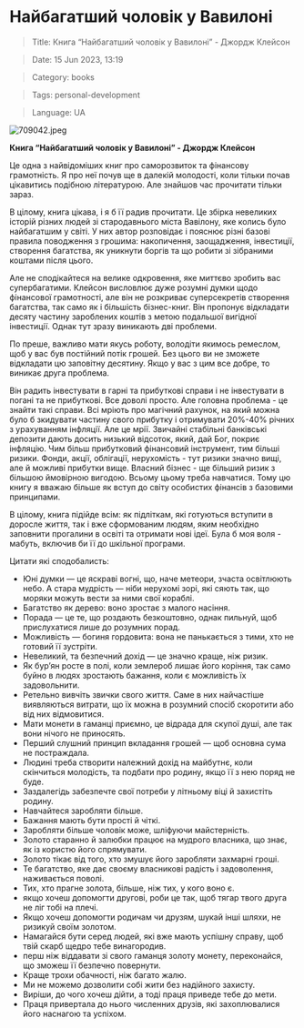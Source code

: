 # Найбагатший чоловік у Вавилоні

> Title: Книга “Найбагатший чоловік у Вавилоні” - Джордж Клейсон

> Date: 15 Jun 2023, 13:19

> Category: books

> Tags: personal-development

> Language: UA

![709042.jpeg](https://res.craft.do/user/full/b5a256f3-51ff-c8e5-10fe-9343b6a0451d/doc/71FC37E1-7371-4066-A693-34919254E9BF/6B4CC27A-B843-4BBA-B376-2816D004A1B7_2/Q9z36UkkF15q5W2PDrKsA8qZX3iqoOieudxyUG9kYKMz/709042.jpeg)

**Книга “Найбагатший чоловік у Вавилоні” - Джордж Клейсон**

Це одна з найвідоміших книг про саморозвиток та фінансову грамотність. Я про неї почув ще в далекій молодості, коли тільки почав цікавитись подібною літературою. Але знайшов час прочитати тільки зараз.

В цілому, книга цікава, і я б її радив прочитати. Це збірка невеликих історій різних людей зі стародавнього міста Вавілону, яке колись було найбагатшим у світі. У них автор розповідає і пояснює різні базові правила поводження з грошима: накопичення, заощадження, інвестиції, створення багатства, як уникнути боргів та що робити зі зібраними коштами після цього.

Але не сподікайтеся на велике одкровення, яке миттєво зробить вас супербагатими. Клейсон висловлює дуже розумні думки щодо фінансової грамотності, але він не розкриває суперсекретів створення багатства, так само як і більшість бізнес-книг. Він пропонує відкладати десяту частину зароблених коштів з метою подальшої вигідної інвестиції. Однак тут зразу виникають дві проблеми.

По преше, важливо мати якусь роботу, володіти якимось ремеслом, щоб у вас був постійний потік грошей. Без цього ви не зможете відкладати цю заповітну десятину. Якщо у вас з цим все добре, то виникає друга проблема.

Він радить інвестувати в гарні та прибуткові справи і не інвестувати в погані та не прибуткові. Все доволі просто. Але головна проблема - це знайти такі справи. Всі мріють про магічний рахунок, на який можна було б зкидувати частину свого прибутку і отримувати 20%-40% річних з урахуванням інфляції. Але це мрії. Звичайні стабільні банківські депозити дають досить низький відсоток, який, дай Бог, покриє інфляцію. Чим більш прибутковий фінансовий інструмент, тим більші ризики. Фонди, акції, облігації, нерухомість - тут ризики значно вищі, але й можливі прибутки вище. Власний бізнес - ще більший ризик з більшою ймовірною вигодою. Всьому цьому треба навчатися. Тому цю книгу я вважаю більше як вступ до світу особистих фінансів з базовими принципами.

В цілому, книга підійде всім: як підліткам, які готуються вступити в доросле життя, так і вже сформованим людям, яким необхідно заповнити прогалини в освіті та отримати нові ідеї. Була б моя воля - мабуть, включив би її до шкільної програми.

Цитати які сподобалисть:

- Юні думки — це яскраві вогні, що, наче метеори, зчаста освітлюють небо. А стара мудрість — ніби нерухомі зорі, які сяють так, що моряки можуть вести за ними свої кораблі.
- Багатство як дерево: воно зростає з малого насіння.
- Порада — це те, що роздають безкоштовно, однак пильнуй, щоб прислухатися лише до розумних порад.
- Можливість — богиня гордовита: вона не панькається з тими, хто не готовий її зустріти.
- Невеликий, та безпечний дохід — це значно краще, ніж ризик.
- Як бур’ян росте в полі, коли землероб лишає його коріння, так само буйно в людях зростають бажання, коли є можливість їх задовольнити.
- Ретельно вивчіть звички свого життя. Саме в них найчастіше виявляються витрати, що їх можна в розумний спосіб скоротити або від них відмовитися.
- Мати монети в гаманці приємно, це відрада для скупої душі, але так вони нічого не приносять.
- Перший слушний принцип вкладання грошей — щоб основна сума не постраждала.
- Людині треба створити належний дохід на майбутнє, коли скінчиться молодість, та подбати про родину, якщо її з нею поряд не буде.
- Заздалегідь забезпечте свої потреби у літньому віці й захистіть родину.
- Навчайтеся заробляти більше.
- Бажання мають бути прості й чіткі.
- Заробляти більше чоловік може, шліфуючи майстерність.
- Золото старанно й залюбки працює на мудрого власника, що знає, як із користю його спрямувати.
- Золото тікає від того, хто змушує його заробляти захмарні гроші.
- Те багатство, яке дає своєму власникові радість і задоволення, наживається поволі.
- Тих, хто прагне золота, більше, ніж тих, у кого воно є.
- якщо хочеш допомогти другові, роби це так, щоб тягар твого друга не ліг тобі на плечі.
- Якщо хочеш допомогти родичам чи друзям, шукай інші шляхи, не ризикуй своїм золотом.
- Намагайся бути серед людей, які вже мають успішну справу, щоб твій скарб щедро тебе винагородив.
- перш ніж віддавати зі свого гаманця золоту монету, переконайся, що зможеш її безпечно повернути.
- Краще трохи обачності, ніж багато жалю.
- Ми не можемо дозволити собі жити без надійного захисту.
- Виріши, до чого хочеш дійти, а тоді праця приведе тебе до мети.
- Праця привертала до нього численних друзів, які захоплювалися його наснагою та успіхом.

